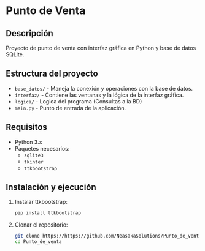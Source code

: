 # Punto de Venta

## Descripción
Proyecto de punto de venta con interfaz gráfica en Python y base de datos SQLite.

## Estructura del proyecto
- `base_datos/` - Maneja la conexión y operaciones con la base de datos.
- `interfaz/` - Contiene las ventanas y la lógica de la interfaz gráfica.
- `logica/` - Logica del programa (Consultas a la BD)
- `main.py` - Punto de entrada de la aplicación.

## Requisitos
- Python 3.x
- Paquetes necesarios:
  - `sqlite3`
  - `tkinter`
  - `ttkbootstrap`

## Instalación y ejecución
1. Instalar ttkbootstrap:
    ```bash
    pip install ttkbootstrap

2. Clonar el repositorio:

   ```bash
   git clone https://https://github.com/NeasakaSolutions/Punto_de_venta_Tkinter
   cd Punto_de_venta

